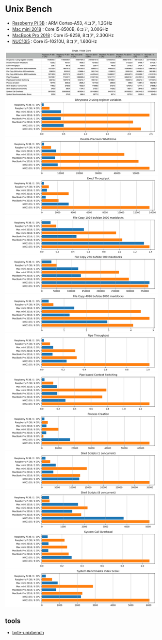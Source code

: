 # Unix Bench

- [Raspberry Pi 3B](https://htmlpreview.github.io/?https://github.com/kose/benchmark-UnixBench/blob/main/raspi3B-2020-11-15-01.html) : ARM Cortex-A53, 4コア, 1.2GHz
- [Mac mini 2018](https://htmlpreview.github.io/?https://github.com/kose/benchmark-UnixBench/blob/main/mini2018.local-2020-11-15-01.html) : Core i5-8500B, 6コア, 3.00GHz
- [MacBook Pro 2018](https://htmlpreview.github.io/?https://github.com/kose/benchmark-UnixBench/blob/main/MBP2018.local-2020-11-16-01.html) : Core i5-8259, 8コア, 2.30GHz
- [NUC10i5](https://htmlpreview.github.io/?https://github.com/kose/benchmark-UnixBench/blob/main/nuc10i5-2020-11-15-01.html) : Core i5-10210U, 8コア, 1.60GHz

![table](images/table.png)
![0](images/0.png)
![1](images/1.png)
![2](images/2.png)
![3](images/3.png)
![4](images/4.png)
![5](images/5.png)
![6](images/6.png)
![7](images/7.png)
![8](images/8.png)
![9](images/9.png)
![10](images/10.png)
![11](images/11.png)
![12](images/12.png)

## tools

- [byte-unixbench](https://github.com/kdlucas/byte-unixbench)

